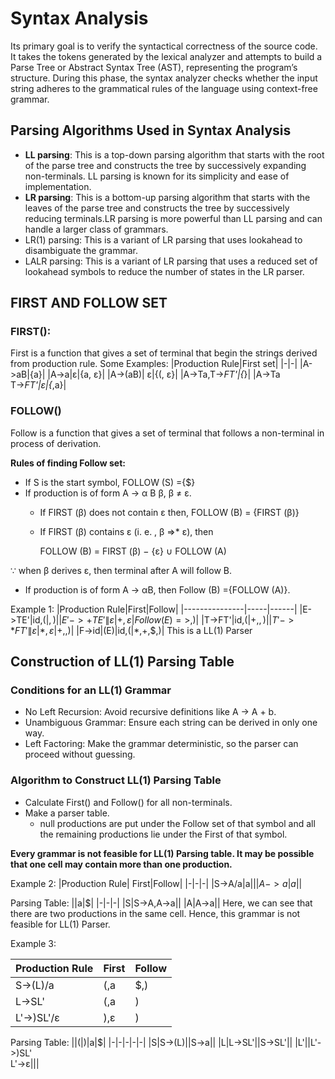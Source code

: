 # Syntax Analysis
 Its primary goal is to verify the syntactical correctness of the source code. It takes the tokens generated by the lexical analyzer and attempts to build a Parse Tree or Abstract Syntax Tree (AST), representing the program’s structure.
During this phase, the syntax analyzer checks whether the input string adheres to the grammatical rules of the language using context-free grammar.


## Parsing Algorithms Used in Syntax Analysis

- **LL parsing**: This is a top-down parsing algorithm that starts with the root of the parse tree and constructs the tree by successively expanding non-terminals. LL parsing is known for its simplicity and ease of implementation. 
- **LR parsing**: This is a bottom-up parsing algorithm that starts with the leaves of the parse tree and constructs the tree by successively reducing terminals.LR parsing is more powerful than LL parsing and can handle a larger class of grammars.
- LR(1) parsing: This is a variant of LR parsing that uses lookahead to disambiguate the grammar.
- LALR parsing: This is a variant of LR parsing that uses a reduced set of lookahead symbols to reduce the number of states in the LR parser.

## FIRST AND FOLLOW SET

### FIRST():
First is a function that gives a set of terminal that begin the strings derived from production rule.
Some Examples:
|Production Rule|First set|
|-|-|
|A->aB|{a}|
|A->a\|ε|{a, ε}|
|A->(aB)\| ε|{(, ε}|
|A->Ta,T->*FT'|{*}|
|A->Ta</br>T->*FT'\|ε|{*,a}|

### FOLLOW()
Follow is a function that gives a set of terminal that follows a non-terminal in process of derivation.

**Rules of finding Follow set:**
- If S is the start symbol, FOLLOW (S) ={$}
- If production is of form A → α B β, β ≠ ε.
   - If FIRST (β) does not contain ε then, FOLLOW (B) = {FIRST (β)}
   - If FIRST (β) contains ε (i. e. , β ⇒* ε), then

        FOLLOW (B) = FIRST (β) − {ε} ∪ FOLLOW (A)

∵ when β derives ε, then terminal after A will follow B.

- If production is of form A → αB, then Follow (B) ={FOLLOW (A)}.

Example 1:
|Production Rule|First|Follow|
|---------------|-----|------|
|E->TE'|id,(|$,)|
|E'->+TE'\|ε|+,ε|Follow(E)=>$,)|
|T->FT'|id,(|+,$,)|
|T'->*FT'\|ε|*,ε|+,$,)|
|F->id\|(E)|id,(|*,+,$,)|
This is a LL(1) Parser

## Construction of LL(1) Parsing Table

### Conditions for an LL(1) Grammar
  - No Left Recursion: Avoid recursive definitions like A -> A + b.
  - Unambiguous Grammar: Ensure each string can be derived in only one way.
  - Left Factoring: Make the grammar deterministic, so the parser can proceed without guessing.
### Algorithm to Construct LL(1) Parsing Table

- Calculate First() and Follow() for all non-terminals.
- Make a parser table.
  - null productions are put under the Follow set of that symbol and all the remaining productions lie under the First of that symbol. 

**Every grammar is not feasible for LL(1) Parsing table. It may be possible that one cell may contain more than one production.**

Example 2:
|Production Rule| First|Follow|
|-|-|-|
|S->A/a|a|$|
|A->a|a|$|

Parsing Table:
||a|$|
|-|-|-|
|S|S->A,A->a||
|A|A->a||
Here, we can see that there are two productions in the same cell. Hence, this grammar is not feasible for LL(1) Parser.

Example 3:

|Production Rule|First|Follow|
|-|-|-|
|S->(L)/a|(,a|$,)|
|L->SL'|(,a|)|
|L'->)SL'/ε|),ε|)|

Parsing Table:
||(|)|a|$|
|-|-|-|-|-|
|S|S->(L)||S->a||
|L|L->SL'||S->SL'||
|L'||L'->)SL' </br> L'->ε|||





















